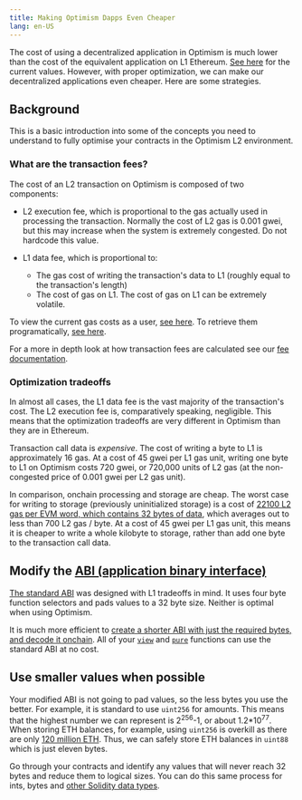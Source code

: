 ```yaml
---
title: Making Optimism Dapps Even Cheaper
lang: en-US
---
```


The cost of using a decentralized application in Optimism is much lower than the cost of the equivalent application on L1 Ethereum.
[See here](https://l2fees.info/) for the current values.
However, with proper optimization, we can make our decentralized applications even cheaper.
Here are some strategies.


## Background

This is a basic introduction into some of the concepts you need to understand to fully optimise your contracts in the Optimism L2 environment.

### What are the transaction fees?

The cost of an L2 transaction on Optimism is composed of two components:

- L2 execution fee, which is proportional to the gas actually used in processing the transaction.
  Normally the cost of L2 gas is 0.001 gwei, but this may increase when the system is extremely congested. 
  Do not hardcode this value. 
  
- L1 data fee, which is proportional to:
  - The gas cost of writing the transaction's data to L1 (roughly equal to the transaction's length)
  - The cost of gas on L1.
    The cost of gas on L1 can be extremely volatile. 
  
To view the current gas costs as a user, [see here](https://public-grafana.optimism.io/). To retrieve them programatically, [see here](https://github.com/ethereum-optimism/optimism-tutorial/tree/main/sdk-estimate-gas).

For a more in depth look at how transaction fees are calculated see our [fee documentation](transaction-fees.md).

### Optimization tradeoffs

In almost all cases, the L1 data fee is the vast majority of the transaction's cost.
The L2 execution fee is, comparatively speaking, negligible.
This means that the optimization tradeoffs are very different in Optimism than they are in Ethereum.

Transaction call data is *expensive*.
The cost of writing a byte to L1 is approximately 16 gas.
At a cost of 45 gwei per L1 gas unit, writing one byte to L1 on Optimism costs 720 gwei, or 720,000 units of L2 gas (at the non-congested price of 0.001 gwei per L2 gas unit).

In comparison, onchain processing and storage are cheap.
The worst case for writing to storage (previously uninitialized storage) is a cost of [22100 L2 gas per EVM word, which contains 32 bytes of data](https://www.evm.codes/#55), which averages out to less than 700 L2 gas / byte.
At a cost of 45 gwei per L1 gas unit, this means it is cheaper to write a whole kilobyte to storage, rather than add one byte to the transaction call data. 

## Modify the [ABI (application binary interface)](https://docs.soliditylang.org/en/latest/abi-spec.html)

[The standard ABI](https://docs.soliditylang.org/en/latest/abi-spec.html) was designed with L1 tradeoffs in mind. 
It uses four byte function selectors and pads values to a 32 byte size. 
Neither is optimal when using Optimism.

It is much more efficient to [create a shorter ABI with just the required bytes, and decode it onchain](https://ethereum.org/en/developers/tutorials/short-abi/).
All of your [`view`](https://docs.soliditylang.org/en/latest/contracts.html#view-functions) and [`pure`](https://docs.soliditylang.org/en/latest/contracts.html#pure-functions) functions can use the standard ABI at no cost.


## Use smaller values when possible

Your modified ABI is not going to pad values, so the less bytes you use the better.
For example, it is standard to use `uint256` for amounts.
This means that the highest number we can represent is 2<sup>256</sup>-1, or about 1.2*10<sup>77</sup>. 
When storing ETH balances, for example, using `uint256` is overkill as there are only [120 million ETH](https://ycharts.com/indicators/ethereum_supply). Thus, we can safely store ETH balances in `uint88` which is just eleven bytes.

Go through your contracts and identify any values that will never reach 32 bytes and reduce them to logical sizes. You can do this same process for ints, bytes and [other Solidity data types](https://docs.soliditylang.org/en/develop/types.html#types).

